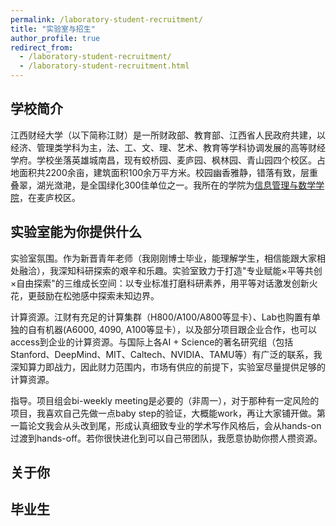 ```yaml
---
permalink: /laboratory-student-recruitment/
title: "实验室与招生"
author_profile: true
redirect_from: 
  - /laboratory-student-recruitment/
  - /laboratory-student-recruitment.html
---
```


## 学校简介

江西财经大学（以下简称江财）是一所财政部、教育部、江西省人民政府共建，以经济、管理类学科为主，法、工、文、理、艺术、教育等学科协调发展的高等财经学府。学校坐落英雄城南昌，现有蛟桥园、麦庐园、枫林园、青山园四个校区。占地面积共2200余亩，建筑面积100余万平方米。校园幽香雅静，错落有致，层重叠翠，湖光潋滟，是全国绿化300佳单位之一。我所在的学院为[信息管理与数学学院](http://sim.jxufe.edu.cn/#/home)，在麦庐校区。

## 实验室能为你提供什么

实验室氛围。作为新晋青年老师（我刚刚博士毕业，能理解学生，相信能跟大家相处融洽），我深知科研探索的艰辛和乐趣。实验室致力于打造"专业赋能×平等共创×自由探索"的三维成长空间：以专业标准打磨科研素养，用平等对话激发创新火花，更鼓励在松弛感中探索未知边界。

计算资源。江财有充足的计算集群（H800/A100/A800等显卡）、Lab也购置有单独的自有机器(A6000, 4090, A100等显卡），以及部分项目跟企业合作，也可以access到企业的计算资源。与国际上各AI + Science的著名研究组（包括Stanford、DeepMind、MIT、Caltech、NVIDIA、TAMU等）有广泛的联系，我深知算力即战力，因此财力范围内，市场有供应的前提下，实验室尽量提供足够的计算资源。

指导。项目组会bi-weekly meeting是必要的（非周一），对于那种有一定风险的项目，我喜欢自己先做一点baby step的验证，大概能work，再让大家铺开做。第一篇论文我会从头改到尾，形成认真细致专业的学术写作风格后，会从hands-on过渡到hands-off。若你很快进化到可以自己带团队，我愿意协助你攒人攒资源。

## 关于你



## 毕业生

